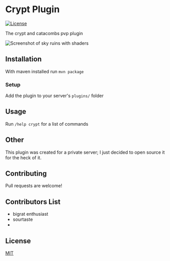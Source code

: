 # Crypt Plugin


[![License](https://img.shields.io/badge/license-MIT-brightgreen.svg)](https://github.com/bigratenthusiast/crypt/blob/main/LICENSE)

The crypt and catacombs pvp plugin

![Screenshot of sky ruins with shaders](https://i.imgur.com/To3ECEh.png)

## Installation

With maven installed run `mvn package`

### Setup

Add the plugin to your server's `plugins/` folder

## Usage

Run `/help crypt` for a list of commands

## Other
This plugin was created for a private server; I just decided to open source it for the heck of it.

## Contributing
Pull requests are welcome!

## Contributors List
 - bigrat enthusiast
 - sourtaste
 - 
## License
[MIT](https://choosealicense.com/licenses/mit/)

